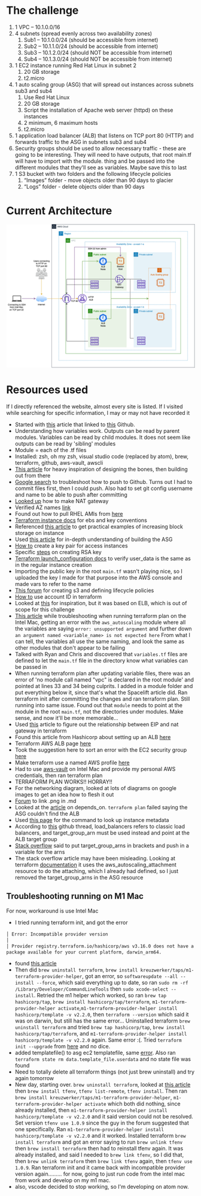 # The challenge
1. 1 VPC – 10.1.0.0/16
1. 4 subnets (spread evenly across two availability zones)
    1. Sub1 – 10.1.0.0/24 (should be accessible from internet)
    1. Sub2 – 10.1.1.0/24 (should be accessible from internet)
    1. Sub3 – 10.1.2.0/24 (should NOT be accessible from internet)
    1. Sub4 – 10.1.3.0/24 (should NOT be accessible from internet)
1. 1 EC2 instance running Red Hat Linux in subnet 2
    1. 20 GB storage
    1. t2.micro
1. 1 auto scaling group (ASG) that will spread out instances across subnets sub3 and sub4
    1. Use Red Hat Linux
    1. 20 GB storage
    1. Script the installation of Apache web server (httpd) on these instances
    1. 2 minimum, 6 maximum hosts
    1. t2.micro
1. 1 application load balancer (ALB) that listens on TCP port 80 (HTTP) and forwards traffic to the ASG in subnets sub3 and sub4
1. Security groups should be used to allow necessary traffic - these are going to be interesting. They will need to have outputs, that root main.tf will have to import with the module. thing and be passed into the different modules that they'll see as variables. Maybe save this to last
1. 1 S3 bucket with two folders and the following lifecycle policies
    1. “Images” folder - move objects older than 90 days to glacier
    1. “Logs” folder - delete objects older than 90 days

# Current Architecture
![Architecture diagram](./terraform-challenge-arch-diagram.drawio.png)


# Resources used
If I directly referenced the website, almost every site is listed. If I visited while searching for specific information, I may or may not have recorded it
- Started with [this](https://spacelift.io/blog/terraform-output) article that linked to [this](https://github.com/spacelift-io-blog-posts/Blog-Technical-Content/tree/master/terraform-output/modules) Github.
- Understanding how variables work. Outputs can be read by parent modules. Variables can be read by child modules. It does not seem like outputs can be read by 'sibling' modules
- Module = each of the .tf files
- Installed: zsh, oh my zsh, visual studio code (replaced by atom), brew, terraform, github, aws-vault, awscli
- [This article](https://spacelift.io/blog/terraform-output) for heavy inspiration of designing the bones, then building out from there
- [Google search](https://www.google.com/search?q=error%3A+src+refspec+main+does+not+match+any+error%3A+failed+to+push+some+refs+to+when+pushing+main+to+new+repo&oq=error%3A+src+refspec+main+does+not+match+any+error%3A+failed+to+push+some+refs+to+when+pushing+main+to+new+repo&aqs=chrome..69i57j69i58.4557j0j1&sourceid=chrome&ie=UTF-8) to troubleshoot how to push to Github. Turns out I had to commit files first, then I could push. Also had to set git config username and name to be able to push after committing
- [Looked up](https://registry.terraform.io/providers/hashicorp/aws/latest/docs/resources/nat_gateway) how to make NAT gateway
- Verified AZ names [link](https://www.google.com/search?q=availability+zones+in+aws+us-east-1&oq=availability+zones+in+aws+us-east-1&aqs=chrome..69i57.7210j0j1&sourceid=chrome&ie=UTF-8)
- Found out how to pull RHEL AMIs from [here](https://gmusumeci.medium.com/how-to-deploy-a-red-hat-enterprise-linux-rhel-ec2-instance-in-aws-using-terraform-6570ad6ee19f)
- [Terraform instance docs](https://registry.terraform.io/providers/hashicorp/aws/latest/docs/resources/instance) for ebs and key conventions
- Referenced [this article](https://thecodinginterface.com/blog/terraform-linux-ec2-ebs/) to get practical examples of increasing block storage on instance
- Used [this article](https://adamtheautomator.com/terraform-autoscaling-group/) for in-depth understanding of building the ASG
- [How to](https://registry.terraform.io/providers/hashicorp/aws/latest/docs/resources/key_pair) create a key pair for access instances
- Specific [steps](https://docs.tritondatacenter.com/public-cloud/getting-started/ssh-keys/generating-an-ssh-key-manually/manually-generating-your-ssh-key-in-mac-os-x) on creating RSA key
- [Terraform launch_configuration docs](https://registry.terraform.io/providers/hashicorp/aws/latest/docs/resources/launch_configuration) to verify user_data is the same as in the regular instance creation
- Importing the public key in the root `main.tf` wasn't playing nice, so I uploaded the key I made for that purpose into the AWS console and made vars to refer to the name
- [This forum](https://stackoverflow.com/questions/55373524/how-to-add-lifecycle-rules-to-an-s3-bucket-using-terraform) for creating s3 and defining lifecycle policies
- [How to](https://stackoverflow.com/questions/68397972/how-to-use-aws-account-id-variable-in-terraform) use account ID in terraform
- Looked at [this](https://hands-on.cloud/terraform-recipe-managing-auto-scaling-groups-and-load-balancers/) for inspiration, but it was based on ELB, which is out of scope for this challenge
- [This article](https://stackoverflow.com/questions/61512718/why-does-terraform-fail-with-an-argument-named-flow-log-destination-type-is-n) while troubleshooting when running terraform plan on the Intel Mac, getting an error with the `aws_autoscaling` module where all the variables are saying `error: unsupported argument` and further down `an argument named <variable_name> is not expected here` From what I can tell, the variables all use the same naming, and look the same as other modules that don't appear to be failing
- Talked with Ryan and Chris and discovered that `variables.tf` files are defined to let the `main.tf` file in the directory know what variables can be passed in
- When running terraform plan after updating variable files, there was an error of 'no module call named "vpc" is declared in the root module' and pointed at lines 33 and 34 being culprits. I added in a module folder and put everything below it, since that's what the Spacelift article did. Ran terraform init after committing the changes and ran terraform plan. Still running into same issue. Found out that `module` needs to point at the module in the root `main.tf`, not the directories under modules. Make sense, and now it'll be more memorable...
- Used [this](https://dev.betterdoc.org/infrastructure/2020/02/04/setting-up-a-nat-gateway-on-aws-using-terraform.html) article to figure out the relationship between EIP and nat gateway in terraform
- Found this article from Hashicorp about setting up an ALB [here](https://learn.hashicorp.com/tutorials/terraform/aws-asg)
- Terraform AWS ALB page [here](https://registry.terraform.io/providers/hashicorp/aws/latest/docs/resources/lb)
- Took the suggestion here to sort an error with the EC2 security group [here](https://www.reddit.com/r/Terraform/comments/c77ai2/vpc_security_group_ids_examples/)
- Make terraform use a named AWS profile [here](https://registry.terraform.io/providers/hashicorp/aws/latest/docs)
- Had to use [aws-vault](https://github.com/99designs/aws-vault) on Intel Mac and provide my personal AWS credentials, then ran terraform plan
- TERRAFORM PLAN WORKS!! HORRAY!!
- For the networking diagram, looked at lots of diagrams on google images to get an idea how to flesh it out
- [Forum](https://stackoverflow.com/questions/41604263/how-do-i-display-local-image-in-markdown) to link .png in .md
- Looked at the [article](https://www.terraform.io/language/meta-arguments/depends_on) on depends_on. `terraform plan` failed saying the ASG couldn't find the ALB
- Used [this page](https://docs.aws.amazon.com/AWSEC2/latest/UserGuide/instancedata-data-retrieval.html) for the command to look up instance metadata
- According to [this](github.com/terraform-aws-modules/terraform-aws-autoscaling/issues/16) github thread, load_balancers refers to classic load balancers, and target_group_arn must be used instead and point at the ALB target group
- [Stack overflow](https://stackoverflow.com/questions/50677641/add-asg-instances-in-target-group-via-terraform) said to put target_group_arns in brackets and push in a variable for the arns
- The stack overflow article may have been misleading. Looking at terraform [documentation](https://learn.hashicorp.com/tutorials/terraform/aws-asg?utm_source=WEBSITE&utm_medium=WEB_IO&utm_offer=ARTICLE_PAGE&utm_content=DOCS) it uses the aws_autoscaling_attachment resource to do the attaching, which I already had defined, so I just removed the target_group_arns in the ASG resource

## Troubleshooting running on M1 Mac
For now, workaround is use Intel Mac

- I tried running terraform init, and got the error
```
│ Error: Incompatible provider version
│
│ Provider registry.terraform.io/hashicorp/aws v3.16.0 does not have a package available for your current platform, darwin_arm64.
```
- found [this article](https://discuss.hashicorp.com/t/template-v2-2-0-does-not-have-a-package-available-mac-m1/35099/3)
- Then did `brew uninstall terraform`, `brew install kreuzwerker/taps/m1-terraform-provider-helper`, got an error, so `softwareupdate --all --install --force`, which said everything up to date, so ran `sudo rm -rf /Library/Developer/CommandLineTools` then `sudo xcode-select --install`. Retried the m1 helper which worked, so ran `brew tap hashicorp/tap`, `brew install hashicorp/tap/terraform`, `m1-terraform-provider-helper activate`,`m1-terraform-provider-helper install hashicorp/template -v v2.2.0`, then `terraform --version` which said it was on darwin, but still has the same error... Uninstalled terraform `brew uninstall terraform` and tried `brew tap hashicorp/tap`, `brew install hashicorp/tap/terraform`, and `m1-terraform-provider-helper install hashicorp/template -v v2.2.0` again. Same error :(. Tried `terraform init --upgrade` from [here](https://stackoverflow.com/questions/66281882/how-can-i-get-terraform-init-to-run-on-my-apple-silicon-macbook-pro-for-the-go) and no dice.
- added templatefile() to asg ec2 templatefile, same [error](https://cloudonaut.io/terraform-incompatible-provider-version/). Also ran `terraform state rm data.template_file.userdata` and no state file was found
- Need to totally delete all terraform things (not just brew uninstall) and try again tomorrow
- New day, starting over. `brew uninstall terraform`, looked at [this article](https://discuss.hashicorp.com/t/template-v2-2-0-does-not-have-a-package-available-mac-m1/35099/7) then `brew install tfenv`, `tfenv list-remote`, `tfenv install`. Then ran `brew install kreuzwerker/taps/m1-terraform-provider-helper`, `m1-terraform-provider-helper activate` which both did nothing, since already installed, then `m1-terraform-provider-helper install hashicorp/template -v v2.2.0` and it said version could not be resolved. Set version `tfenv use 1.0.9` since the guy in the forum suggested that one specifically. Ran `m1-terraform-provider-helper install hashicorp/template -v v2.2.0` and it worked. Installed terraform `brew install terraform` and got an error saying to run `brew unlink tfenv` then `brew install terraform` then had to reinstall tfenv again. It was already installed, and said I needed to `brew link tfenv`, so I did that, then `brew unlink terraform` then `brew link tfenv` again, then `tfenv use 1.0.9`. Ran terraform init and it came back with incompatible provider version again......... for now, going to just run code from the intel mac from work and develop on my m1 mac.
- also, vscode decided to stop working, so I'm developing on atom now.
